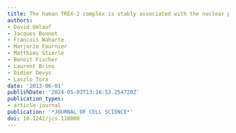 ```yaml
---
title: The human TREX-2 complex is stably associated with the nuclear pore basket
authors:
- David Umlauf
- Jacques Bonnet
- Francois Waharte
- Marjorie Fournier
- Matthieu Stierle
- Benoit Fischer
- Laurent Brino
- Didier Devys
- Laszlo Tora
date: '2013-06-01'
publishDate: '2024-05-03T13:16:53.254720Z'
publication_types:
- article-journal
publication: '*JOURNAL OF CELL SCIENCE*'
doi: 10.1242/jcs.118000
---
```


